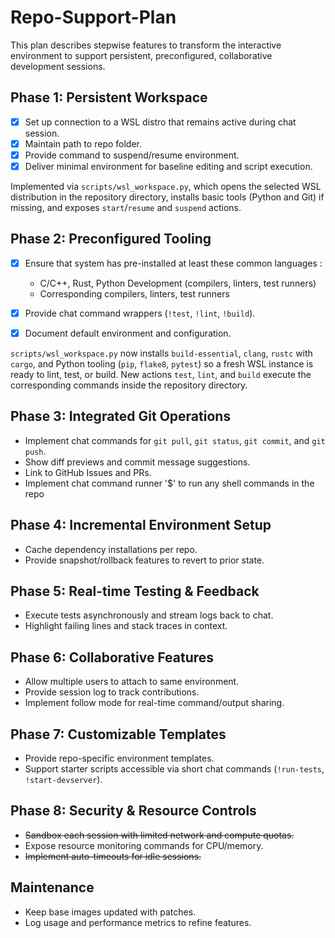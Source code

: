 # Repo-Support-Plan

This plan describes stepwise features to transform the interactive environment to support persistent, preconfigured, collaborative development sessions.

## Phase 1: Persistent Workspace
- [x] Set up connection to a WSL distro that remains active during chat session.
- [x] Maintain path to repo folder.
- [x] Provide command to suspend/resume environment.
- [x] Deliver minimal environment for baseline editing and script execution.

Implemented via `scripts/wsl_workspace.py`, which opens the selected WSL
distribution in the repository directory, installs basic tools (Python and
Git) if missing, and exposes `start`/`resume` and `suspend` actions.

## Phase 2: Preconfigured Tooling
- [x] Ensure that system has pre-installed at least these common languages :
  - C/C++, Rust, Python Development (compilers, linters, test runners)
  - Corresponding compilers, linters, test runners

- [x] Provide chat command wrappers (`!test`, `!lint`, `!build`).
- [x] Document default environment and configuration.

`scripts/wsl_workspace.py` now installs `build-essential`, `clang`, `rustc`
with `cargo`, and Python tooling (`pip`, `flake8`, `pytest`) so a fresh WSL
instance is ready to lint, test, or build.  New actions `test`, `lint`, and
`build` execute the corresponding commands inside the repository directory.

## Phase 3: Integrated Git Operations
- Implement chat commands for `git pull`, `git status`, `git commit`, and `git push`.
- Show diff previews and commit message suggestions.
- Link to GitHub Issues and PRs.
- Implement chat command runner '$' to run any shell commands in the repo

## Phase 4: Incremental Environment Setup
- Cache dependency installations per repo.
- Provide snapshot/rollback features to revert to prior state.

## Phase 5: Real-time Testing & Feedback
- Execute tests asynchronously and stream logs back to chat.
- Highlight failing lines and stack traces in context.

## Phase 6: Collaborative Features
- Allow multiple users to attach to same environment.
- Provide session log to track contributions.
- Implement follow mode for real-time command/output sharing.

## Phase 7: Customizable Templates
- Provide repo-specific environment templates.
- Support starter scripts accessible via short chat commands (`!run-tests`, `!start-devserver`).

## Phase 8: Security & Resource Controls
- ~~Sandbox each session with limited network and compute quotas.~~
- Expose resource monitoring commands for CPU/memory.
- ~~Implement auto-timeouts for idle sessions.~~

## Maintenance
- Keep base images updated with patches.
- Log usage and performance metrics to refine features.
